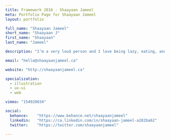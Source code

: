 ```yaml
---
title: Framework 2016 - Shaayaan Jameel
meta: Portfolio Page for Shaayaan Jameel
layout: portfolio

full_name: "Shaayaan Jameel"
short_name: "Shaayaan J"
first_name: "Shaayaan"
last_name: "Jameel"

description: "I’m a very loud person and I love being lazy, eating, and gaming at times. I can be really weird and I have a slight obsession with minions, but that’s okay!"

email: "hello@shaayaanjameel.ca"

website: "http://shaayaanjameel.ca"

specialization:
  - illustration
  - ux-ui
  - web

vimeo: "154920034"

social:
  behance:    "https://www.behance.net/shaayaanjameel"
  linkedin:   "https://ca.linkedin.com/in/shaayaan-jameel-a282ba62"
  twitter:    "https://twitter.com/shaayaanjameel"

---
```

